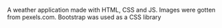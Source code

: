 A weather application made with HTML, CSS and JS. Images were gotten from pexels.com. Bootstrap was used as a CSS library